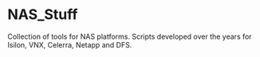 # NAS_Stuff
Collection of tools for NAS platforms.
Scripts developed over the years for Isilon, VNX, Celerra, Netapp and DFS. 
